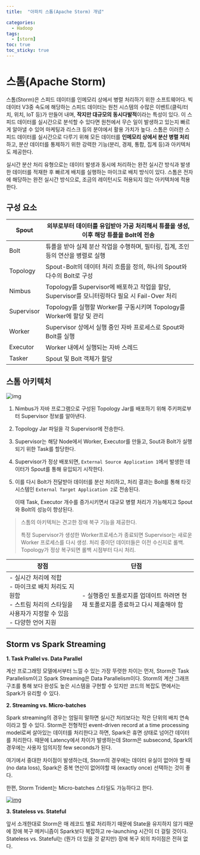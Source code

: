 ```yaml
---
title:  "아파치 스톰(Apache Storm) 개념"

categories:
  - Hadoop
tags:
  - [storm]
toc: true
toc_sticky: true
---
```


# 스톰(Apache Storm)

스톰(Storm)은 스피드 데이터를 인메모리 상에서 병렬 처리하기 위한 소프트웨어다. 빅데이터 V3중 속도에 해당하는 스피드 데이터는 원천 시스템의 수많은 이벤트(클릭/터치, 위치, IoT 등)가 만들어 내며, **작지만 대규모의 동시다발적**이라는 특성이 있다. 이 스피드 데이터를 실시간으로 분석할 수 있다면 원천에서 무슨 일이 발생하고 있는지 빠르게 알아낼 수 있어 마케팅과 리스크 등의 분야에서 활용 가치가 높다. 스톰은 이러한 스피드 데이터를 실시간으로 다루기 위해 모든 데이터를 **인메모리 상에서 분산 병렬 처리**하고, 분산 데이터를 통제하기 위한 강력한 기능(분리, 경제, 통합, 집계 등)과 아키텍처도 제공한다.

실시간 분산 처리 유형으로는 데이터 발생과 동시에 처리하는 완전 실시간 방식과 발생한 데이터를 적재한 후 빠르게 배치를 실행하는 마이크로 배치 방식이 있다. 스톰은 전자에 해당하는 완전 실시간 방식으로, 조금의 레이턴시도 허용되지 않는 아키텍처에 적용한다.



## 구성 요소

| Spout      | 외부로부터 데이터를 유입받아 가공 처리해서 튜플을 생성, 이후 해당 튜플을 Bolt에 전송 |
| ---------- | ------------------------------------------------------------ |
| Bolt       | 튜플을 받아 실제 분산 작업을 수행하며, 필터링, 집계, 조인 등의 연산을 병렬로 실행 |
| Topology   | Spout-Bolt의 데이터 처리 흐름을 정의, 하나의 Spout와 다수의 Bolt로 구성 |
| Nimbus     | Topology를 Supervisor에 배포하고 작업을 할당, Supervisor를 모니터링하다 필요 시 Fail-Over 처리 |
| Supervisor | Topology를 실행할 Worker를 구동시키며 Topology를 Worker에 할당 및 관리 |
| Worker     | Supervisor 상에서 실행 중인 자바 프로세스로 Spout와 Bolt를 실행 |
| Executor   | Worker 내에서 실행되는 자바 스레드                           |
| Tasker     | Spout 및 Bolt 객체가 할당                                    |



## 스톰 아키텍처

![img](https://media.vlpt.us/images/thinkp92/post/f22dc34b-0a54-4e40-af63-69e1c3c4cae0/image.png)

1. Nimbus가 자바 프로그램으로 구성된 Topology Jar를 배포하기 위해 주키퍼로부터 Supervisor 정보를 알아낸다.

2. Topology Jar 파일을 각 Supervisor에 전송한다.

3. Supervisor는 해당 Node에서 Worker, Executor를 만들고, Sout과 Bolt가 실행되기 위한 Task를 할당한다.

4. Supervisor가 정상 배포되면, `External Source Application 1`에서 발생한 데이터가 Spout를 통해 유입되기 시작한다.

5. 이를 다시 Bolt가 전달받아 데이터를 분산 처리하고, 처리 결과는 Bolt를 통해 타깃 시스템인 `External Target Application 2`로 전송된다.

   이때 Task, Executor 개수를 증가시키면서 대규모 병렬 처리가 가능해지고 Spout와 Bolt의 성능이 향상된다.

> 스톰의 아키텍처는 견고한 장애 복구 기능을 제공한다.
>
> 특정 Supervisor가 생성한 Worker프로세스가 종료되면 Supervisor는 새로운 Worker 프로세스를 다시 생성. 처리 중이던 데이터들은 이전 수신지로 롤백. Topology가 정상 복구되면 롤백 시점부터 다시 처리.



| **장점**                                                     | **단점**                                                     |
| ------------------------------------------------------------ | ------------------------------------------------------------ |
| \- 실시간 처리에 적합<br />\- 마이크로 배치 처리도 지원함<br />\- 스트림 처리의 스타일을 사용자가 지정할 수 있음<br />\- 다양한 언어 지원 | \- 실행중인 토폴로지를 업데이트 하려면 현재 토폴로지를 종료하고 다시 제출해야 함 |

## Storm vs Spark Streaming



**1. Task Prallel vs. Data Parallel**

계산 프로그래밍 모델에서부터 느낄 수 있는 가장 뚜렷한 차이는 먼저, Storm은 Task Parallelism이고 Spark Streaming은 Data Parallelism이다.  Storm의 계산 그래프 구조를 통해 보다 완성도 높은 시스템을 구현할 수 있지만 코드의 복잡도 면에서는 Spark가 유리할 수 있다.



**2. Streaming vs. Micro-batches**

Spark streaming의 경우는 엄밀히 말하면 실시간 처리보다는 작은 단위의 배치 연속이라고 할 수 있다. Storm은 전형적인 event-driven record at a time processing model로써 살아있는 데이터를 처리한다고 하면, Spark은 휴면 상태로 넘어간 데이터를 처리한다. 때문에 Latency에서 차이가 발생하는데 Storm은 subsecond, Spark의 경우에는 사용자 임의지정 few seconds가 된다.

여기에서 중대한 차이점이 발생하는데, Storm의 경우에는 데이터 유실이 없어야 할 때 (no data loss), Spark은 중복 연산이 없어야할 때 (exactly once) 선택하는 것이 좋다.

한편, Storm Trident는 Micro-batches 스타일도 가능하다고 한다.



[![img](https://1.bp.blogspot.com/-8TJt0kUBib4/WsHQDDYY3oI/AAAAAAAAPUU/k770JvsgWB4oAnA2ZGdSRqlx4NF7Fg3xACLcBGAs/s400/microbatching-1024x651.png)](https://1.bp.blogspot.com/-8TJt0kUBib4/WsHQDDYY3oI/AAAAAAAAPUU/k770JvsgWB4oAnA2ZGdSRqlx4NF7Fg3xACLcBGAs/s1600/microbatching-1024x651.png)



**3. Stateless vs. Stateful**

앞서 소개한대로 Storm은 매 레코드 별로 처리하기 때문에 State을 유지하지 않기 때문에 장애 복구 메커니즘이 Spark보다 복잡하고 re-launching 시간이 더 걸릴 것이다.  Stateless vs. Stateful는 (뭔가 더 있을 것 같지만) 장애 복구 외의 차이점은 전혀 없다.